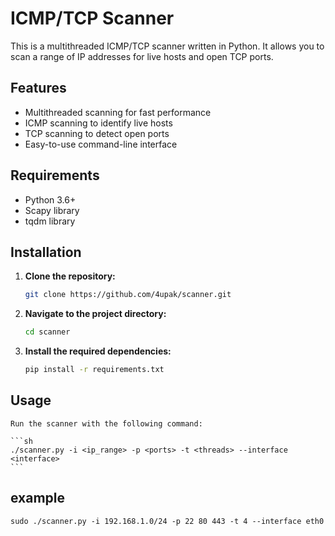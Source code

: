 # ICMP/TCP Scanner

This is a multithreaded ICMP/TCP scanner written in Python. It allows you to scan a range of IP addresses for live hosts and open TCP ports.

## Features

- Multithreaded scanning for fast performance
- ICMP scanning to identify live hosts
- TCP scanning to detect open ports
- Easy-to-use command-line interface

## Requirements

- Python 3.6+
- Scapy library
- tqdm library

## Installation

1. **Clone the repository:**

    ```sh
    git clone https://github.com/4upak/scanner.git
    ```

2. **Navigate to the project directory:**

    ```sh
    cd scanner
    ```

3. **Install the required dependencies:**

    ```sh
    pip install -r requirements.txt
    ```

## Usage

    Run the scanner with the following command:

    ```sh
    ./scanner.py -i <ip_range> -p <ports> -t <threads> --interface <interface>
    ```

## example

    sudo ./scanner.py -i 192.168.1.0/24 -p 22 80 443 -t 4 --interface eth0
